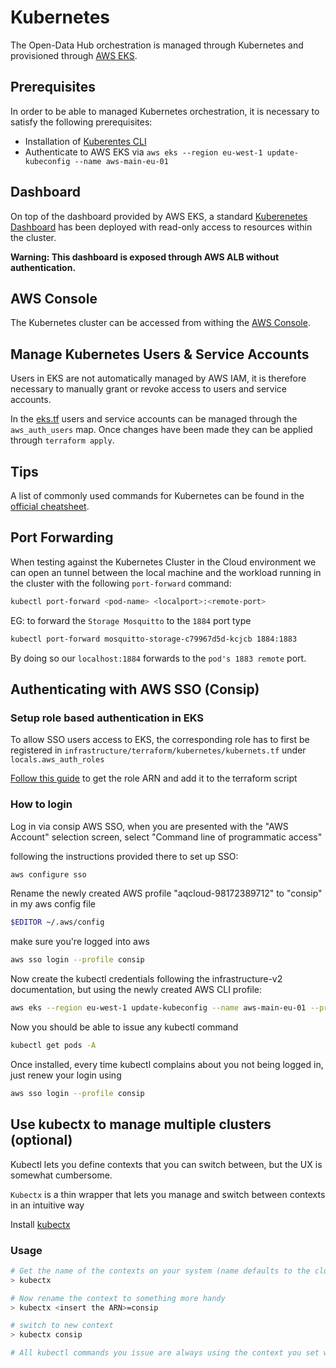 <!--
SPDX-FileCopyrightText: NOI Techpark <digital@noi.bz.it>

SPDX-License-Identifier: CC0-1.0
-->

# Kubernetes

The Open-Data Hub orchestration is managed through Kubernetes and provisioned through [AWS EKS](https://eu-west-1.console.aws.amazon.com/eks/home?region=eu-west-1#/clusters/aws-main-eu-01).

## Prerequisites

In order to be able to managed Kubernetes orchestration, it is necessary to satisfy the following prerequisites:

- Installation of [Kuberentes CLI](https://kubernetes.io/docs/tasks/tools/)
- Authenticate to AWS EKS via `aws eks --region eu-west-1 update-kubeconfig --name aws-main-eu-01`


## Dashboard

On top of the dashboard provided by AWS EKS, a standard [Kuberenetes Dashboard](http://k8s-default-kubernet-62841e8dd0-731115856.eu-west-1.elb.amazonaws.com/) has been deployed with read-only access to resources within the cluster.

**Warning: This dashboard is exposed through AWS ALB without authentication.**

## AWS Console

The Kubernetes cluster can be accessed from withing the [AWS Console](https://eu-west-1.console.aws.amazon.com/eks/home?region=eu-west-1#/clusters/aws-main-eu-01).

## Manage Kubernetes Users & Service Accounts

Users in EKS are not automatically managed by AWS IAM, it is therefore necessary to manually grant or revoke access to users and service accounts.

In the [eks.tf](../infrastructure/terraform/compute/eks.tf) users and service accounts can be managed through the `aws_auth_users` map. Once changes have been made they can be applied through `terraform apply`.

## Tips

A list of commonly used commands for Kubernetes can be found in the [official cheatsheet](https://kubernetes.io/docs/reference/kubectl/cheatsheet/).

## Port Forwarding 

When testing against the Kubernetes Cluster in the Cloud environment we can open an tunnel between the local machine and the workload running in the cluster with the following `port-forward` command:

```sh
kubectl port-forward <pod-name> <localport>:<remote-port>
```

EG: to forward the `Storage Mosquitto` to the `1884` port type
```sh
kubectl port-forward mosquitto-storage-c79967d5d-kcjcb 1884:1883
```

By doing so our `localhost:1884` forwards to the `pod's 1883 remote` port. 

## Authenticating with AWS SSO (Consip)
### Setup role based authentication in EKS
To allow SSO users access to EKS, the corresponding role has to first be registered in `infrastructure/terraform/kubernetes/kubernets.tf`  under `locals.aws_auth_roles`

[Follow this guide](https://repost.aws/knowledge-center/eks-configure-sso-user)
to get the role ARN and add it to the terraform script

### How to login

Log in via consip AWS SSO, when you are presented with the "AWS Account" selection screen, select "Command line of programmatic access"

following the instructions provided there to set up SSO:
```sh
aws configure sso
```
Rename the newly created AWS profile "aqcloud-98172389712" to "consip" in my aws config file
```sh
$EDITOR ~/.aws/config
```

make sure you're logged into aws
```sh
aws sso login --profile consip
```

Now create the kubectl credentials following the infrastructure-v2 documentation, but using the newly created AWS CLI profile:
```sh
aws eks --region eu-west-1 update-kubeconfig --name aws-main-eu-01 --profile consip
```

Now you should be able to issue any kubectl command
```sh
kubectl get pods -A
```


Once installed, every time kubectl complains about you not being logged in, just renew your login using
```sh
aws sso login --profile consip
```

## Use kubectx to manage multiple clusters (optional)
Kubectl lets you define contexts that you can switch between, but the UX is somewhat cumbersome.

`Kubectx` is a thin wrapper that lets you manage and switch between contexts in an intuitive way

Install [kubectx](https://github.com/ahmetb/kubectx)

### Usage
```sh
# Get the name of the contexts on your system (name defaults to the cluster ARN):
> kubectx

# Now rename the context to something more handy
> kubectx <insert the ARN>=consip

# switch to new context
> kubectx consip

# All kubectl commands you issue are always using the context you set with kubectx
```